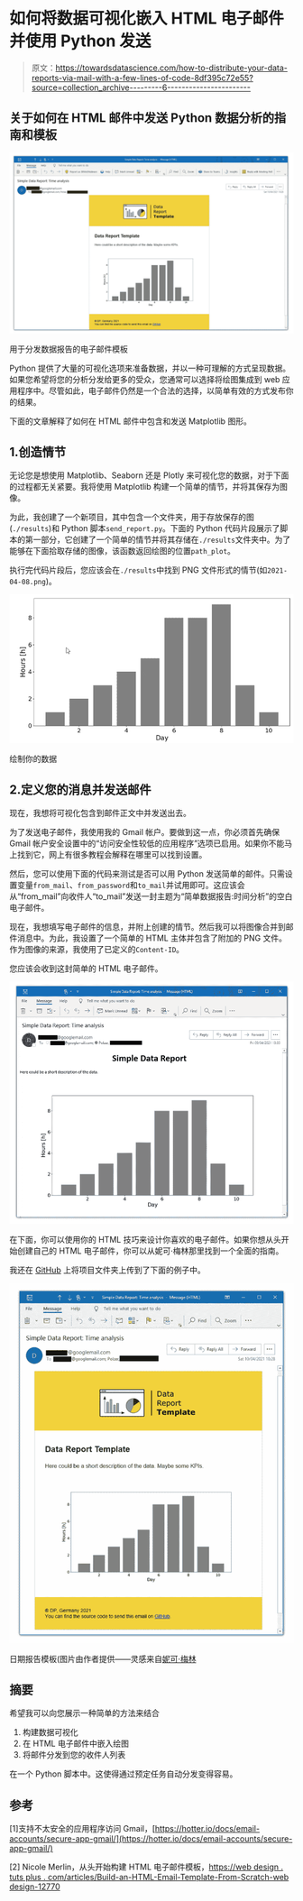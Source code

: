 # 如何将数据可视化嵌入 HTML 电子邮件并使用 Python 发送

> 原文：<https://towardsdatascience.com/how-to-distribute-your-data-reports-via-mail-with-a-few-lines-of-code-8df395c72e55?source=collection_archive---------6----------------------->

## 关于如何在 HTML 邮件中发送 Python 数据分析的指南和模板

![](img/35051712986f92a401ea739125632dad.png)

用于分发数据报告的电子邮件模板

Python 提供了大量的可视化选项来准备数据，并以一种可理解的方式呈现数据。如果您希望将您的分析分发给更多的受众，您通常可以选择将绘图集成到 web 应用程序中。尽管如此，电子邮件仍然是一个合法的选择，以简单有效的方式发布你的结果。

下面的文章解释了如何在 HTML 邮件中包含和发送 Matplotlib 图形。

## 1.创造情节

无论您是想使用 Matplotlib、Seaborn 还是 Plotly 来可视化您的数据，对于下面的过程都无关紧要。我将使用 Matplotlib 构建一个简单的情节，并将其保存为图像。

为此，我创建了一个新项目，其中包含一个文件夹，用于存放保存的图(`./results`)和 Python 脚本`send_report.py`。下面的 Python 代码片段展示了脚本的第一部分，它创建了一个简单的情节并将其存储在`./results`文件夹中。为了能够在下面拾取存储的图像，该函数返回绘图的位置`path_plot`。

执行完代码片段后，您应该会在`./results`中找到 PNG 文件形式的情节(如`2021-04-08.png`)。

![](img/728aec26723298dae3e52d874624a600.png)

绘制你的数据

## 2.定义您的消息并发送邮件

现在，我想将可视化包含到邮件正文中并发送出去。

为了发送电子邮件，我使用我的 Gmail 帐户。要做到这一点，你必须首先确保 Gmail 帐户安全设置中的“访问安全性较低的应用程序”选项已启用。如果你不能马上找到它，网上有很多教程会解释在哪里可以找到设置。

然后，您可以使用下面的代码来测试是否可以用 Python 发送简单的邮件。只需设置变量`from_mail`、`from_password`和`to_mail`并试用即可。这应该会从“from_mail”向收件人“to_mail”发送一封主题为“简单数据报告:时间分析”的空白电子邮件。

现在，我想填写电子邮件的信息，并附上创建的情节。然后我可以将图像合并到邮件消息中。为此，我设置了一个简单的 HTML 主体并包含了附加的 PNG 文件。作为图像的来源，我使用了已定义的`Content-ID`。

您应该会收到这封简单的 HTML 电子邮件。

![](img/63e14ea8246cd93a7281cb88a3721b58.png)

在下面，你可以使用你的 HTML 技巧来设计你喜欢的电子邮件。如果你想从头开始创建自己的 HTML 电子邮件，你可以从妮可·梅林那里找到一个全面的指南。

我还在 [GitHub](https://github.com/polzerdo55862/Python-Email-Template) 上将项目文件夹上传到了下面的例子中。

![](img/019a34f6a698e1409eabb87ada667cef.png)

日期报告模板(图片由作者提供——灵感来自[妮可·梅林](https://webdesign.tutsplus.com/articles/build-an-html-email-template-from-scratch--webdesign-12770)

## 摘要

希望我可以向您展示一种简单的方法来结合

1.  构建数据可视化
2.  在 HTML 电子邮件中嵌入绘图
3.  将邮件分发到您的收件人列表

在一个 Python 脚本中。这使得通过预定任务自动分发变得容易。

## 参考

[1]支持不太安全的应用程序访问 Gmail，[https://hotter.io/docs/email-accounts/secure-app-gmail/](https://hotter.io/docs/email-accounts/secure-app-gmail/)

[2] Nicole Merlin，从头开始构建 HTML 电子邮件模板，[https://web design . tuts plus . com/articles/Build-an-HTML-Email-Template-From-Scratch-web design-12770](https://webdesign.tutsplus.com/articles/build-an-html-email-template-from-scratch--webdesign-12770)